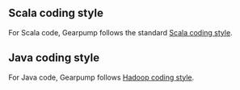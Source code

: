 ## Scala coding style

For Scala code, Gearpump follows the standard [Scala coding style](http://docs.scala-lang.org/style/).

## Java coding style

For Java code, Gearpump follows [Hadoop coding style](https://wiki.apache.org/hadoop/CodeReviewChecklist). 
